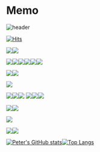 # Memo

![header](https://capsule-render.vercel.app/api?type=wave&color=C3E5AE&height=300&section=header&text=Who%20am%20I%20?&fontSize=90)

[![Hits](https://hits.seeyoufarm.com/api/count/incr/badge.svg?url=https%3A%2F%2Fgithub.com%2FLimjaewoo-kor%2Fhit-counter&count_bg=%2379C83D&title_bg=%23555555&icon=&icon_color=%23E7E7E7&title=hits&edge_flat=false)](https://hits.seeyoufarm.com)



<img src="https://img.shields.io/badge/Oracle-F80000?style=for-the-badge&logo=Oracle&logoColor=white"><img src="https://img.shields.io/badge/MySQL-4479A1?style=for-the-badge&logo=MySQL&logoColor=white">

<img src="https://img.shields.io/badge/Java-02303A?style=for-the-badge&logo=Java&logoColor=white"><img src="https://img.shields.io/badge/HTML-000000?style=for-the-badge&logo=HTML&logoColor=white"><img src="https://img.shields.io/badge/CSS-02303A?style=for-the-badge&logo=CSS&logoColor=white"><img src="https://img.shields.io/badge/JavaScript-000000?style=for-the-badge&logo=JavaScript&logoColor=white"><img src="https://img.shields.io/badge/Thymeleaf-02303A?style=for-the-badge&logo=Thymeleaf&logoColor=white"><img src="https://img.shields.io/badge/NexaCro-000000?style=for-the-badge&logo=NexaCro&logoColor=white">

<img src="https://img.shields.io/badge/Maven-02303A?style=for-the-badge&logo=Maven&logoColor=white"><img src="https://img.shields.io/badge/Gradle-000000?style=for-the-badge&logo=Gradle&logoColor=white">

<img src="https://img.shields.io/badge/JetBrains-02303A?style=for-the-badge&logo=JetBrains&logoColor=white">

<img src="https://img.shields.io/badge/Ibatis-02303A?style=for-the-badge&logo=My-batis&logoColor=white"><img src="https://img.shields.io/badge/Mybatis-000000?style=for-the-badge&logo=My-batis&logoColor=white"><img src="https://img.shields.io/badge/Jpa-02303A?style=for-the-badge&logo=jpa&logoColor=white"> <img src="https://img.shields.io/badge/Spring-000000?style=for-the-badge&logo=Spring&logoColor=white"><img src="https://img.shields.io/badge/SpringBoot-02303A?style=for-the-badge&logo=SpringBoot&logoColor=white"><img src="https://img.shields.io/badge/egovFrameWork-000000?style=for-the-badge&logo=egovFrameWork&logoColor=white">


<img src="https://img.shields.io/badge/WAS-02303A?style=for-the-badge&logo=WAS&logoColor=white"><img src="https://img.shields.io/badge/Tomcat-000000?style=for-the-badge&logo=Tomcat&logoColor=white">

<img src="https://img.shields.io/badge/Linux-FCC624?style=for-the-badge&logo=Linux&logoColor=white">

<img src="https://img.shields.io/badge/Git-02303A?style=for-the-badge&logo=git&logoColor=white"><img src="https://img.shields.io/badge/Svn-000000?style=for-the-badge&logo=svn&logoColor=white">

[![Peter's GitHub stats](https://github-readme-stats.vercel.app/api?username=Limjaewoo-kor)]()[![Top Langs](https://github-readme-stats.vercel.app/api/top-langs/?username=Limjaewoo-kor&langs_count=10&layout=compact)]()
